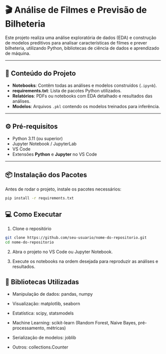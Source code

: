 # 🎬 Análise de Filmes e Previsão de Bilheteria

Este projeto realiza uma análise exploratória de dados (EDA) e construção de modelos preditivos para analisar características de filmes e prever bilheteria, utilizando Python, bibliotecas de ciência de dados e aprendizado de máquina.

---

## 📝 Conteúdo do Projeto

- **Notebooks**: Contêm todas as análises e modelos construídos (`.ipynb`).
- **requirements.txt**: Lista de pacotes Python utilizados.
- **Relatórios**: PDFs ou notebooks com EDA detalhado e resultados das análises.
- **Modelos**: Arquivos `.pkl` contendo os modelos treinados para inferência.

---

## ⚙️ Pré-requisitos

- Python 3.11 (ou superior)
- Jupyter Notebook / JupyterLab
- VS Code 
- Extensões **Python** e **Jupyter** no VS Code

---

## 📦 Instalação dos Pacotes

Antes de rodar o projeto, instale os pacotes necessários:

```bash
pip install -r requirements.txt
```

## 💻 Como Executar

1. Clone o repositório

```bash
git clone https://github.com/seu-usuario/nome-do-repositorio.git
cd nome-do-repositorio
```

2. Abra o projeto no VS Code ou Jupyter Notebook.

3. Execute os notebooks na ordem desejada para reproduzir as análises e resultados.

## 🧰 Bibliotecas Utilizadas

- Manipulação de dados: pandas, numpy

- Visualização: matplotlib, seaborn

- Estatística: scipy, statsmodels

- Machine Learning: scikit-learn (Random Forest, Naive Bayes, pré-processamento, métricas)

- Serialização de modelos: joblib

- Outros: collections.Counter
